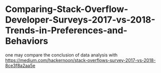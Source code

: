 # Comparing-Stack-Overflow-Developer-Surveys-2017-vs-2018-Trends-in-Preferences-and-Behaviors

one may compare the conclusion of data analysis with https://medium.com/hackernoon/stack-overflows-survey-2017-vs-2018-8ce3f8a2aa5e
